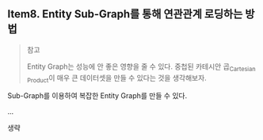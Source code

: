 ## Item8. Entity Sub-Graph를 통해 연관관계 로딩하는 방법

> 참고
> 
> Entity Graph는 성능에 안 좋은 영향을 줄 수 있다. 중첩된 카테시안 곱<sub>Cartesian Product</sub>이 매우 큰 데이터셋을 만들 수 있다는 것을 생각해보자.

Sub-Graph를 이용하여 복잡한 Entity Graph를 만들 수 있다.

...

생략

